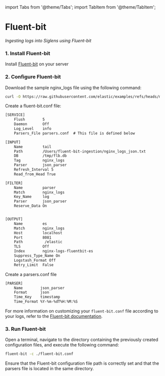 import Tabs from '@theme/Tabs';
import TabItem from '@theme/TabItem';

# Fluent-bit

_Ingesting logs into Siglens using Fluent-bit_

### 1. Install Fluent-bit

Install <a href="https://docs.fluentbit.io/manual/installation/getting-started-with-fluent-bit" target="_blank">Fluent-bit</a> on your server

### 2. Configure Fluent-bit

Download the sample nginx_logs file using the following command:
```bash
curl -O https://raw.githubusercontent.com/elastic/examples/refs/heads/master/Common%20Data%20Formats/nginx_json_logs/nginx_json_logs
```

Create a fluent-bit.conf file:
```xml title="fluent-bit.conf"
[SERVICE]
    Flush        5
    Daemon       Off
    Log_Level    info
    Parsers_File parsers.conf  # This file is defined below

[INPUT]
    Name         tail
    Path         /Users/fluent-bit-ingestion/nginx_logs_json.txt
    DB           /tmp/flb.db
    Tag          nginx_logs
    Parser       json_parser
    Refresh_Interval 5
    Read_from_Head True

[FILTER]
    Name         parser
    Match        nginx_logs
    Key_Name     log
    Parser       json_parser
    Reserve_Data On


[OUTPUT]
    Name         es
    Match        nginx_logs
    Host         localhost
    Port         8081
    Path          /elastic
    TLS          Off
    Index        nginx-logs-fluentbit-es
    Suppress_Type_Name On
    Logstash_Format Off
    Retry_Limit  False
```

Create a parsers.conf file
```xml title="parsers.conf"
[PARSER]
    Name        json_parser
    Format      json
    Time_Key    timestamp
    Time_Format %Y-%m-%dT%H:%M:%S
```
For more information on customizing your `fluent-bit.conf` file according to your logs, refer to the [Fluent-bit documentation](https://docs.fluentbit.io/manual/administration/configuring-fluent-bit).

### 3. Run Fluent-bit

Open a terminal, navigate to the directory containing the previously created configuration files, and execute the following command:

```sh
fluent-bit -c ./fluent-bit.conf
```

Ensure that the Fluent-bit configuration file path is correctly set and that the parsers file is located in the same directory.

